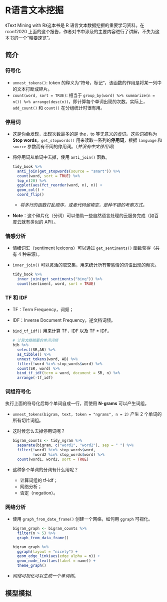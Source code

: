# R语言文本挖掘

《Text Mining with R》这本书是 R 语言文本数据挖掘的重要学习资料。在 rconf2020 上面的这个报告，作者对书中涉及的主要内容进行了讲解，不失为这本书的一个“精要速览”。

## 简介

### 符号化

- `unnest_tokens()`: token 的释义为“符号，标记”，该函数的作用是将某一列中的文本打断成碎片。
- `count(word, sort = TRUE)`: 相当于 `group_by(word) %>% summarize(n = n()) %>% arrange(desc(n))`，即计算每个单词出现的次数。实际上，`add_count()` 和 `count()` 在分组统计时很有用。

### 停用词

- 这是你会发现，出现次数最多的是 the，to 等无意义的虚词。这些词被称为 **Stop words**。`get_stopwords()` 用来读取一系列的**停用词**，根据 `language` 和 `source` 参数而有不同的停用词。（*并没有中文停用词*）

- 将停用词从单词中去掉，使用 `anti_join()` 函数。

  ```R
  tidy_book %>%
    anti_join(get_stopwords(source = "smart")) %>%
    count(word, sort = TRUE) %>%
    top_n(20) %>%
    ggplot(aes(fct_reorder(word, n), n)) +  
    geom_col() +
    coord_flip()
  ```
  
  - *将多行的函数打乱顺序，或者代码留填空，是种不错的考察方式。*
  
- **Note**：这个碎片化（分词）可以借助一些自然语言处理的云服务完成（如百度云就有类似的 API）。

### 情感分析

- 情绪词汇（sentiment lexicons）可以通过 `get_sentiments()` 函数获得（共有 4 种来源）。

- `inner_join()` 可以灵活的取交集，用来统计所有带感情的词语出现的频次。

  ```R
  tidy_book %>%
    inner_join(get_sentiments("bing")) %>%
    count(sentiment, word, sort = TRUE)
  ```

### TF 和 IDF

- TF：Term Frequency，词频；

- IDF：Inverse Document Frequency，逆文档词频。

- `bind_tf_idf()` 用来计算 TF，IDF 以及 TF * IDF。

  ```R
  # 计算文献摘要的单词词频
  bib %>%
    select(SR,AB) %>%
    as_tibble() %>%
    unnest_tokens(word, AB) %>%
    filter(!word %in% stop_words$word) %>%
    count(SR, word) %>%
    bind_tf_idf(term = word, document = SR, n) %>%
    arrange(-tf_idf)
  ```

  

### 词组符号化

执行上面的符号化后每个单词自成一行，而使用 **N-grams** 可以产生词组。

- `unnest_tokens(bigram, text, token = "ngrams", n = 2)` 产生 2 个单词的所有切片词组。

- 这时候怎么去掉停用词呢？

  ```R
  bigram_counts <- tidy_ngram %>%
    separate(bigram, c("word1", "word2"), sep = " ") %>%
    filter(!word1 %in% stop_words$word,
           !word2 %in% stop_words$word) %>%
    count(word1, word2, sort = TRUE)
  ```

- 这种多个单词的分词有什么用呢？

  - 计算词组的 tf-idf；
  - 网络分析；
  - 否定（negation）。

### 网络分析

- 使用 `graph_from_date_frame()` 创建一个网络，如何用 `ggraph` 可视化。

  ```R
  bigram_graph <- bigram_counts %>%
    filter(n > 5) %>%
    graph_from_data_frame()
  
  bigram_graph %>%
    ggraph(layout = "nicely") +
    geom_edge_link(aes(edge_alpha = n)) +
    geom_node_text(aes(label = name)) +
    theme_graph()
  ```

- *网络可视化可以生成一个单词树*。

## 模型模拟